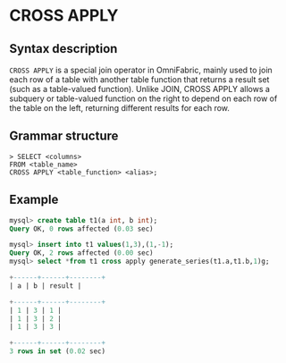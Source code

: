 # **CROSS APPLY**

## **Syntax description**

`CROSS APPLY` is a special join operator in OmniFabric, mainly used to join each row of a table with another table function that returns a result set (such as a table-valued function). Unlike JOIN, CROSS APPLY allows a subquery or table-valued function on the right to depend on each row of the table on the left, returning different results for each row.

## **Grammar structure**

```
> SELECT <columns>
FROM <table_name>
CROSS APPLY <table_function> <alias>;
```

## **Example**

```sql
mysql> create table t1(a int, b int);
Query OK, 0 rows affected (0.03 sec)

mysql> insert into t1 values(1,3),(1,-1);
Query OK, 2 rows affected (0.00 sec)
mysql> select *from t1 cross apply generate_series(t1.a,t1.b,1)g;

+------+------+--------+
| a | b | result |

+------+------+--------+
| 1 | 3 | 1 |
| 1 | 3 | 2 |
| 1 | 3 | 3 |

+------+------+--------+
3 rows in set (0.02 sec)
```

